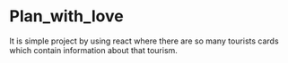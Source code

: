 # Plan_with_love
It is simple project by using react where there are so many tourists cards which contain information about that tourism.
